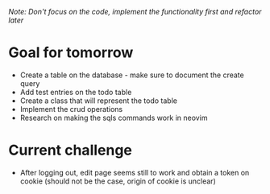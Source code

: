 *Note: Don't focus on the code, implement the functionality first and refactor later*

# Goal for tomorrow  

- Create a table on the database - make sure to document the create query
- Add test entries on the todo table
- Create a class that will represent the todo table
- Implement the crud operations
- Research on making the sqls commands work in neovim


# Current challenge  

- After logging out, edit page seems still to work and obtain a token on cookie (should not be the case, origin of cookie is unclear)
